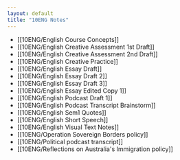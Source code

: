 ```yaml
---
layout: default
title: "10ENG Notes"
---
```


- [[10ENG/English Course Concepts]]
- [[10ENG/English Creative  Assessment 1st Draft]]
- [[10ENG/English Creative Assessment 2nd Draft]]
- [[10ENG/English Creative Practice]]
- [[10ENG/English Essay Draft]]
- [[10ENG/English Essay Draft 2]]
- [[10ENG/English Essay Draft 3]]
- [[10ENG/English Essay Edited Copy 1]]
- [[10ENG/English Podcast Draft 1]]
- [[10ENG/English Podcast Transcript Brainstorm]]
- [[10ENG/English Sem1 Quotes]]
- [[10ENG/English Short Speech]]
- [[10ENG/English Visual Text Notes]]
- [[10ENG/Operation Sovereign Borders policy]]
- [[10ENG/Political podcast transcript]]
- [[10ENG/Reflections on Australia's Immigration policy]]
